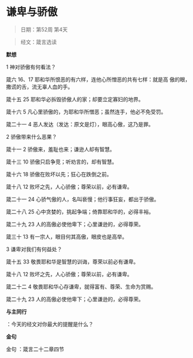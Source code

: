 # 谦卑与骄傲

> 日期：第52周 第4天

> 经文：箴言选读

**默想**

1 神对骄傲有何看法？

箴六 16、17 耶和华所恨恶的有六样，连他心所憎恶的共有七样：就是高 傲的眼，撒谎的舌，流无辜人血的手。

箴十五 25 耶和华必拆毁骄傲人的家；却要立定寡妇的地界。

箴十六 5 凡心里骄傲的，为耶和华所憎恶；虽然连手，他必不免受罚。

箴二十一 4 恶人发达（发达：原文是灯），眼高心傲，这乃是罪。

2 骄傲带来什么恶果？

箴十一 2 骄傲来，羞耻也来；谦逊人却有智慧。

箴十三 10 骄傲只启争竞；听劝言的，却有智慧。

箴十六 18 骄傲在败坏以先；狂心在跌倒之前。

箴十八 12 败坏之先，人心骄傲；尊荣以前，必有谦卑。

箴二十一 24 心骄气傲的人，名叫亵慢；他行事狂妄，都出于骄傲。

箴二十八 25 心中贪婪的，挑起争端；倚靠耶和华的，必得丰裕。

箴二十九 23 人的高傲必使他卑下；心里谦逊的，必得尊荣。

箴三十 13 有一宗人，眼目何其高傲，眼皮也是高举。

3 谦卑对我们有何益处？

箴十五 33 敬畏耶和华是智慧的训诲，尊荣以前必有谦卑。

箴十八 12 败坏之先，人心骄傲；尊荣以前，必有谦卑。

箴二十二 4 敬畏耶和华心存谦卑，就得富有、尊荣、生命为赏赐。

箴二十九 23 人的高傲必使他卑下；心里谦逊的，必得尊荣。

**与主同行**

：今天的经文对你最大的提醒是什么？

**金句**

金句 ：箴言二十二章四节



